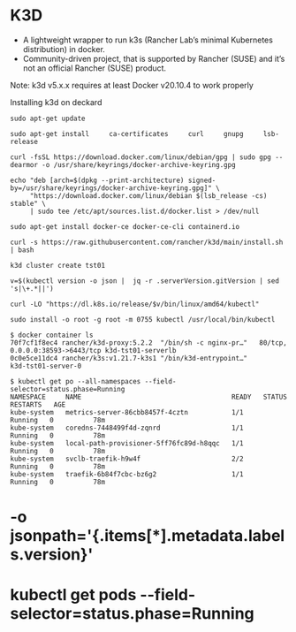 # K3D

- A lightweight wrapper to run k3s (Rancher Lab’s minimal Kubernetes distribution) in docker.
- Community-driven project, that is supported by Rancher (SUSE) and it’s not an official Rancher (SUSE) product.

Note: k3d v5.x.x requires at least Docker v20.10.4 to work properly

Installing k3d on deckard

```
sudo apt-get update

sudo apt-get install     ca-certificates     curl     gnupg     lsb-release

curl -fsSL https://download.docker.com/linux/debian/gpg | sudo gpg --dearmor -o /usr/share/keyrings/docker-archive-keyring.gpg

echo "deb [arch=$(dpkg --print-architecture) signed-by=/usr/share/keyrings/docker-archive-keyring.gpg]" \
     "https://download.docker.com/linux/debian $(lsb_release -cs) stable" \
     | sudo tee /etc/apt/sources.list.d/docker.list > /dev/null

sudo apt-get install docker-ce docker-ce-cli containerd.io

curl -s https://raw.githubusercontent.com/rancher/k3d/main/install.sh | bash

k3d cluster create tst01

v=$(kubectl version -o json |  jq -r .serverVersion.gitVersion | sed 's|\+.*||')

curl -LO "https://dl.k8s.io/release/$v/bin/linux/amd64/kubectl"

sudo install -o root -g root -m 0755 kubectl /usr/local/bin/kubectl

$ docker container ls
70f7cf1f8ec4 rancher/k3d-proxy:5.2.2  "/bin/sh -c nginx-pr…"   80/tcp, 0.0.0.0:38593->6443/tcp k3d-tst01-serverlb
0c0e5ce11dc4 rancher/k3s:v1.21.7-k3s1 "/bin/k3d-entrypoint…"                                   k3d-tst01-server-0

$ kubectl get po --all-namespaces --field-selector=status.phase=Running
NAMESPACE     NAME                                      READY   STATUS    RESTARTS   AGE
kube-system   metrics-server-86cbb8457f-4cztn           1/1     Running   0          78m
kube-system   coredns-7448499f4d-zqnrd                  1/1     Running   0          78m
kube-system   local-path-provisioner-5ff76fc89d-h8qqc   1/1     Running   0          78m
kube-system   svclb-traefik-h9w4f                       2/2     Running   0          78m
kube-system   traefik-6b84f7cbc-bz6g2                   1/1     Running   0          78m

```

#  -o jsonpath='{.items[*].metadata.labels.version}'
# kubectl get pods --field-selector=status.phase=Running
